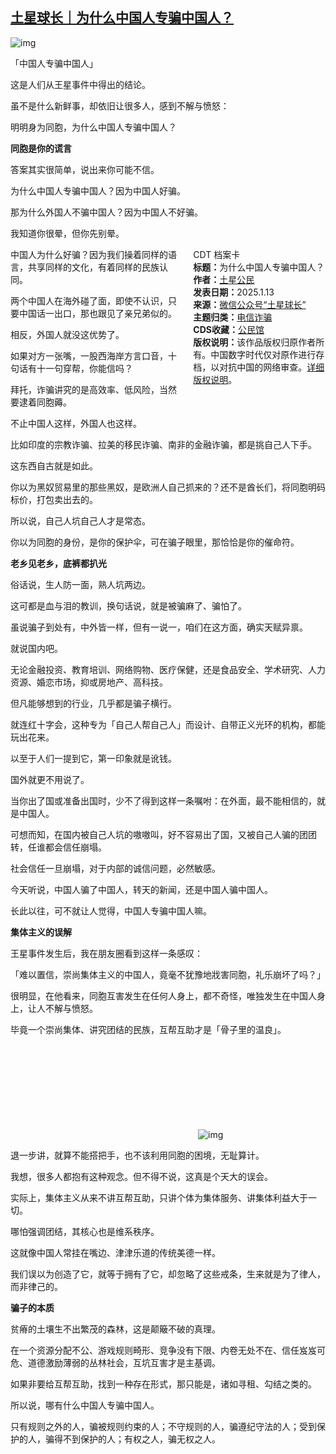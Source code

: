 <!--1736775891000-->
[土星球长｜为什么中国人专骗中国人？](https://chinadigitaltimes.net/chinese/714928.html)
------

<p><img decoding="async" src="https://chinadigitaltimes.net/chinese/files/2025/01/post-714928-6785167098279.png" alt="img"></p><p>「中国人专骗中国人」</p><p>这是人们从王星事件中得出的结论。</p><p>虽不是什么新鲜事，却依旧让很多人，感到不解与愤怒：</p><p>明明身为同胞，为什么中国人专骗中国人？</p><p><strong>同胞是你的谎言</strong></p><p>答案其实很简单，说出来你可能不信。</p><p>为什么中国人专骗中国人？因为中国人好骗。</p><p>那为什么外国人不骗中国人？因为中国人不好骗。</p><p>我知道你很晕，但你先别晕。</p><div style="width:42%;float:right;padding-left:20px;"><div class="su-spoiler su-spoiler-style-fancy su-spoiler-icon-chevron-circle" data-scroll-offset="0" data-anchor-in-url="no"><div class="su-spoiler-title" tabindex="0" role="button"><span class="su-spoiler-icon"></span>CDT 档案卡</div><div class="su-spoiler-content su-u-clearfix su-u-trim"><strong>标题：</strong>为什么中国人专骗中国人？<br><strong>作者：</strong><a href="https://chinadigitaltimes.net/space/土星球长" target="_blank">土星公民</a><br><strong>发表日期：</strong>2025.1.13<br><strong>来源：</strong><a href="https://web.archive.org/web/https://mp.weixin.qq.com/s/WOCaD828aCQIzMH4Bpxs0Q" target="_blank">微信公众号“土星球长”</a><br><strong>主题归类：</strong><a href="https://chinadigitaltimes.net/space/电信诈骗" target="_blank">电信诈骗</a><br><strong>CDS收藏：</strong><a href="https://chinadigitaltimes.net/space/%E5%85%AC%E6%B0%91%E9%A6%86" target="_blank" rel="noopener">公民馆</a><br><strong>版权说明：</strong>该作品版权归原作者所有。中国数字时代仅对原作进行存档，以对抗中国的网络审查。<a href="https://chinadigitaltimes.net/chinese/copyright">详细版权说明</a>。</div></div></div><p>中国人为什么好骗？因为我们操着同样的语言，共享同样的文化，有着同样的民族认同。</p><p>两个中国人在海外碰了面，即使不认识，只要中国话一出口，那也跟见了亲兄弟似的。</p><p>相反，外国人就没这优势了。</p><p>如果对方一张嘴，一股西海岸方言口音，十句话有十一句穿帮，你能信吗？</p><p>拜托，诈骗讲究的是高效率、低风险，当然要逮着同胞薅。</p><p>不止中国人这样，外国人也这样。</p><p>比如印度的宗教诈骗、拉美的移民诈骗、南非的金融诈骗，都是挑自己人下手。</p><p>这东西自古就是如此。</p><p>你以为黑奴贸易里的那些黑奴，是欧洲人自己抓来的？还不是酋长们，将同胞明码标价，打包卖出去的。</p><p>所以说，自己人坑自己人才是常态。</p><p>你以为同胞的身份，是你的保护伞，可在骗子眼里，那恰恰是你的催命符。</p><p><strong>老乡见老乡，底裤都扒光</strong></p><p>俗话说，生人防一面，熟人坑两边。</p><p>这可都是血与泪的教训，换句话说，就是被骗麻了、骗怕了。</p><p>虽说骗子到处有，中外皆一样，但有一说一，咱们在这方面，确实天赋异禀。</p><p>就说国内吧。</p><p>无论金融投资、教育培训、网络购物、医疗保健，还是食品安全、学术研究、人力资源、婚恋市场，抑或房地产、高科技。</p><p>但凡能够想到的行业，几乎都是骗子横行。</p><p>就连红十字会，这种专为「自己人帮自己人」而设计、自带正义光环的机构，都能玩出花来。</p><p>以至于人们一提到它，第一印象就是讹钱。</p><p>国外就更不用说了。</p><p>当你出了国或准备出国时，少不了得到这样一条嘱咐：在外面，最不能相信的，就是中国人。</p><p>可想而知，在国内被自己人坑的嗷嗷叫，好不容易出了国，又被自己人骗的团团转，任谁都会信任崩塌。</p><p>社会信任一旦崩塌，对于内部的诚信问题，必然敏感。</p><p>今天听说，中国人骗了中国人，转天的新闻，还是中国人骗中国人。</p><p>长此以往，可不就让人觉得，中国人专骗中国人嘛。</p><p><strong>集体主义的误解</strong></p><p>王星事件发生后，我在朋友圈看到这样一条感叹：</p><p>「难以置信，崇尚集体主义的中国人，竟毫不犹豫地戕害同胞，礼乐崩坏了吗？」</p><p>很明显，在他看来，同胞互害发生在任何人身上，都不奇怪，唯独发生在中国人身上，让人不解与愤怒。</p><p>毕竟一个崇尚集体、讲究团结的民族，互帮互助才是「骨子里的温良」。</p><p><img decoding="async" src="data:image/svg+xml,%3Csvg%20xmlns='http://www.w3.org/2000/svg'%20viewBox='0%200%200%200'%3E%3C/svg%3E" alt="img" data-lazy-src="https://chinadigitaltimes.net/chinese/files/2025/01/post-714928-678516724e222."><noscript><img decoding="async" src="https://chinadigitaltimes.net/chinese/files/2025/01/post-714928-678516724e222." alt="img"></noscript></p><p>退一步讲，就算不能搭把手，也不该利用同胞的困境，无耻算计。</p><p>我想，很多人都抱有这种观念。但不得不说，这真是个天大的误会。</p><p>实际上，集体主义从来不讲互帮互助，只讲个体为集体服务、讲集体利益大于一切。</p><p>哪怕强调团结，其核心也是维系秩序。</p><p>这就像中国人常挂在嘴边、津津乐道的传统美德一样。</p><p>我们误以为创造了它，就等于拥有了它，却忽略了这些戒条，生来就是为了律人，而非律己的。</p><p><strong>骗子的本质</strong></p><p>贫瘠的土壤生不出繁茂的森林，这是颠簸不破的真理。</p><p>在一个资源分配不公、游戏规则畸形、竞争没有下限、内卷无处不在、信任岌岌可危、道德激励薄弱的丛林社会，互坑互害才是主基调。</p><p>如果非要给互帮互助，找到一种存在形式，那只能是，诸如寻租、勾结之类的。</p><p>所以说，哪有什么中国人专骗中国人。</p><p>只有规则之外的人，骗被规则约束的人；不守规则的人，骗遵纪守法的人；受到保护的人，骗得不到保护的人；有权之人，骗无权之人。</p><div class="addtoany_share_save_container addtoany_content addtoany_content_bottom"><div class="a2a_kit a2a_kit_size_32 addtoany_list" data-a2a-url="https://chinadigitaltimes.net/chinese/714928.html" data-a2a-title="土星球长｜为什么中国人专骗中国人？"><a class="a2a_button_facebook" href="https://www.addtoany.com/add_to/facebook?linkurl=https%3A%2F%2Fchinadigitaltimes.net%2Fchinese%2F714928.html&amp;linkname=%E5%9C%9F%E6%98%9F%E7%90%83%E9%95%BF%EF%BD%9C%E4%B8%BA%E4%BB%80%E4%B9%88%E4%B8%AD%E5%9B%BD%E4%BA%BA%E4%B8%93%E9%AA%97%E4%B8%AD%E5%9B%BD%E4%BA%BA%EF%BC%9F" title="Facebook" rel="nofollow noopener" target="_blank"></a><a class="a2a_button_twitter" href="https://www.addtoany.com/add_to/twitter?linkurl=https%3A%2F%2Fchinadigitaltimes.net%2Fchinese%2F714928.html&amp;linkname=%E5%9C%9F%E6%98%9F%E7%90%83%E9%95%BF%EF%BD%9C%E4%B8%BA%E4%BB%80%E4%B9%88%E4%B8%AD%E5%9B%BD%E4%BA%BA%E4%B8%93%E9%AA%97%E4%B8%AD%E5%9B%BD%E4%BA%BA%EF%BC%9F" title="Twitter" rel="nofollow noopener" target="_blank"></a><a class="a2a_button_telegram" href="https://www.addtoany.com/add_to/telegram?linkurl=https%3A%2F%2Fchinadigitaltimes.net%2Fchinese%2F714928.html&amp;linkname=%E5%9C%9F%E6%98%9F%E7%90%83%E9%95%BF%EF%BD%9C%E4%B8%BA%E4%BB%80%E4%B9%88%E4%B8%AD%E5%9B%BD%E4%BA%BA%E4%B8%93%E9%AA%97%E4%B8%AD%E5%9B%BD%E4%BA%BA%EF%BC%9F" title="Telegram" rel="nofollow noopener" target="_blank"></a><a class="a2a_button_reddit" href="https://www.addtoany.com/add_to/reddit?linkurl=https%3A%2F%2Fchinadigitaltimes.net%2Fchinese%2F714928.html&amp;linkname=%E5%9C%9F%E6%98%9F%E7%90%83%E9%95%BF%EF%BD%9C%E4%B8%BA%E4%BB%80%E4%B9%88%E4%B8%AD%E5%9B%BD%E4%BA%BA%E4%B8%93%E9%AA%97%E4%B8%AD%E5%9B%BD%E4%BA%BA%EF%BC%9F" title="Reddit" rel="nofollow noopener" target="_blank"></a><a class="a2a_button_whatsapp" href="https://www.addtoany.com/add_to/whatsapp?linkurl=https%3A%2F%2Fchinadigitaltimes.net%2Fchinese%2F714928.html&amp;linkname=%E5%9C%9F%E6%98%9F%E7%90%83%E9%95%BF%EF%BD%9C%E4%B8%BA%E4%BB%80%E4%B9%88%E4%B8%AD%E5%9B%BD%E4%BA%BA%E4%B8%93%E9%AA%97%E4%B8%AD%E5%9B%BD%E4%BA%BA%EF%BC%9F" title="WhatsApp" rel="nofollow noopener" target="_blank"></a><a class="a2a_button_email" href="https://www.addtoany.com/add_to/email?linkurl=https%3A%2F%2Fchinadigitaltimes.net%2Fchinese%2F714928.html&amp;linkname=%E5%9C%9F%E6%98%9F%E7%90%83%E9%95%BF%EF%BD%9C%E4%B8%BA%E4%BB%80%E4%B9%88%E4%B8%AD%E5%9B%BD%E4%BA%BA%E4%B8%93%E9%AA%97%E4%B8%AD%E5%9B%BD%E4%BA%BA%EF%BC%9F" title="Email" rel="nofollow noopener" target="_blank"></a><a class="a2a_button_copy_link" href="https://www.addtoany.com/add_to/copy_link?linkurl=https%3A%2F%2Fchinadigitaltimes.net%2Fchinese%2F714928.html&amp;linkname=%E5%9C%9F%E6%98%9F%E7%90%83%E9%95%BF%EF%BD%9C%E4%B8%BA%E4%BB%80%E4%B9%88%E4%B8%AD%E5%9B%BD%E4%BA%BA%E4%B8%93%E9%AA%97%E4%B8%AD%E5%9B%BD%E4%BA%BA%EF%BC%9F" title="Copy Link" rel="nofollow noopener" target="_blank"></a><a class="a2a_dd addtoany_share_save addtoany_share" href="https://www.addtoany.com/share"></a></div></div>
